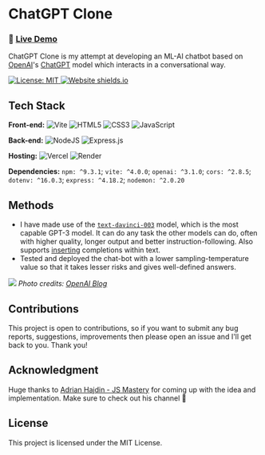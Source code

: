 # ChatGPT Clone
### 🚀 [Live Demo](https://chatgpt-clone-aakash.vercel.app/)
ChatGPT Clone is my attempt at developing an ML-AI chatbot based on [OpenAI](https://openai.com/)'s [ChatGPT](https://chat.openai.com/chat) model which interacts in a conversational way.

[![License: MIT](https://img.shields.io/badge/License-MIT-blue.svg) ](https://opensource.org/licenses/MIT) [![Website shields.io](https://img.shields.io/website-Up-Down-green-red/http/shields.io.svg)](https://chatgpt-clone-aakash.vercel.app/)

## Tech Stack

**Front-end:** ![Vite](https://img.shields.io/badge/vite-%23646CFF.svg?style=for-the-badge&logo=vite&logoColor=white) ![HTML5](https://img.shields.io/badge/html5-%23E34F26.svg?style=for-the-badge&logo=html5&logoColor=white) ![CSS3](https://img.shields.io/badge/css3-%231572B6.svg?style=for-the-badge&logo=css3&logoColor=white) ![JavaScript](https://img.shields.io/badge/javascript-%23323330.svg?style=for-the-badge&logo=javascript&logoColor=%23F7DF1E)

**Back-end:** ![NodeJS](https://img.shields.io/badge/node.js-6DA55F?style=for-the-badge&logo=node.js&logoColor=white) ![Express.js](https://img.shields.io/badge/express.js-%23404d59.svg?style=for-the-badge&logo=express&logoColor=%2361DAFB)

**Hosting:** ![Vercel](https://img.shields.io/badge/vercel-%23000000.svg?style=for-the-badge&logo=vercel&logoColor=white) ![Render](https://img.shields.io/badge/Render-%46E3B7.svg?style=for-the-badge&logo=render&logoColor=white)

**Dependencies:** `npm: ^9.3.1`; `vite: ^4.0.0`; `openai: ^3.1.0`; `cors: ^2.8.5`; `dotenv: ^16.0.3`; `express: ^4.18.2`; `nodemon: ^2.0.20`

## Methods

- I have made use of the [`text-davinci-003`](https://beta.openai.com/docs/models/gpt-3) model, which is the most capable GPT-3 model. It can do any task the other models can do, often with higher quality, longer output and better instruction-following. Also supports [inserting](https://beta.openai.com/docs/guides/completion/inserting-text) completions within text.
- Tested and deployed the chat-bot with a lower sampling-temperature value so that it takes lesser risks and gives
well-defined answers.

![](https://cdn.openai.com/chatgpt/draft-20221129c/ChatGPT_Diagram.svg)
_Photo credits: [OpenAI Blog](https://openai.com/blog/chatgpt/)_

## Contributions

This project is open to contributions, so if you want to submit any bug reports, suggestions, improvements then please open an issue and I'll get back to you. Thank you!

## Acknowledgment

Huge thanks to [Adrian Hajdin - JS Mastery](https://github.com/adrianhajdin) for coming up with the idea and implementation. Make sure to check out his channel 🤝

## License

This project is licensed under the MIT License.
